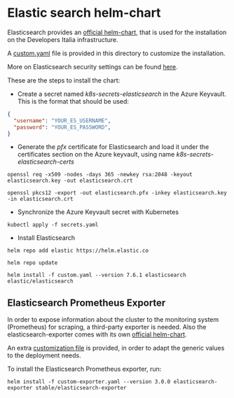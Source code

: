 # Elastic search helm-chart

Elasticsearch provides an [official helm-chart](https://github.com/elastic/helm-charts/tree/master/elasticsearch), that is used for the installation on the Developers Italia infrastructure.

A [custom.yaml](custom.yaml) file is provided in this directory to customize the installation.

More on Elasticsearch security settings can be found [here](https://www.elastic.co/guide/en/elasticsearch/reference/current/security-settings.html).

These are the steps to install the chart:

* Create a secret named *k8s-secrets-elasticsearch* in the Azure Keyvault. This is the format that should be used:

```json
{
  "username": "YOUR_ES_USERNAME",
  "password": "YOUR_ES_PASSWORD",
}
```

* Generate the *pfx* certificate for Elasticsearch and load it under the certificates section on the Azure keyvault, using name *k8s-secrets-elasticsearch-certs*

```shell
openssl req -x509 -nodes -days 365 -newkey rsa:2048 -keyout elasticsearch.key -out elasticsearch.crt

openssl pkcs12 -export -out elasticsearch.pfx -inkey elasticsearch.key -in elasticsearch.crt
```

* Synchronize the Azure Keyvault secret with Kubernetes

```shell
kubectl apply -f secrets.yaml
```

* Install Elasticsearch

```shell
helm repo add elastic https://helm.elastic.co

helm repo update

helm install -f custom.yaml --version 7.6.1 elasticsearch elastic/elasticsearch
```

## Elasticsearch Prometheus Exporter

In order to expose information about the cluster to the monitoring system (Prometheus) for scraping, a third-party exporter is needed. Also the elasticsearch-exporter comes with its own [official helm-chart](https://github.com/helm/charts/blob/master/stable/elasticsearch-exporter).

An extra [customization file](custom-exporter.yaml) is provided, in order to adapt the generic values to the deployment needs.

To install the Elasticsearch Prometheus exporter, run:

```shell
helm install -f custom-exporter.yaml --version 3.0.0 elasticsearch-exporter stable/elasticsearch-exporter
```
